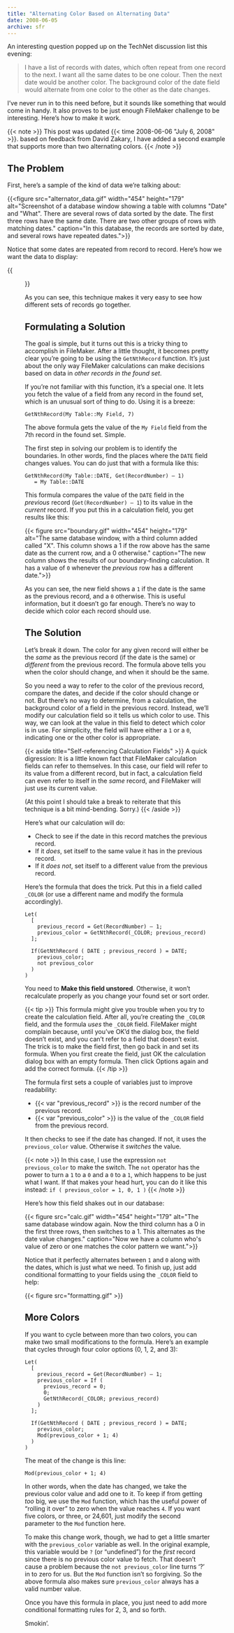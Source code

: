 ```yaml
---
title: "Alternating Color Based on Alternating Data"
date: 2008-06-05
archive: sfr
---
```


An interesting question popped up on the TechNet discussion list this evening:

>I have a list of records with dates, which often repeat from one record to the next. I want all the same dates to be one colour. Then the next date would be another color. The background color of the date field would alternate from one color to the other as the date changes.

I’ve never run in to this need before, but it sounds like something that would come in handy. It also proves to be just enough FileMaker challenge to be interesting. Here’s how to make it work.

{{< note >}}
This post was updated {{< time 2008-06-06 "July 6, 2008" >}}. based on feedback from David Zakary, I have added a second example that supports more than two alternating colors.
{{< /note >}}

## The Problem

First, here’s a sample of the kind of data we’re talking about:

{{<figure src="alternator_data.gif" 
           width="454"
           height="179"
           alt="Screenshot of a database window showing a table with columns \"Date\" and \"What\". There are several rows of data sorted by the date. The first three rows have the same date. There are two other groups of rows with matching dates."
           caption="In this database, the records are sorted by date, and several rows have repeated dates.">}}

Notice that some dates are repeated from record to record. Here’s how we want the data to display:

{{<figure src="alternator_colors.gif"
           width="454"
           height="179"
           alt="The same database window, this time with each row colored either green or yellow. The first three rows are green because they have the same date. On the fourth row, where the date has changed, the color has changed to yellow. The colors alternate every time a row has a different date from the row before."
           caption="The rows are given an alternating color background to make records with the same date look connected.">}}

As you can see, this technique makes it very easy to see how different sets of records go together.

## Formulating a Solution

The goal is simple, but it turns out this is a tricky thing to accomplish in FileMaker. After a little thought, it becomes pretty clear you’re going to be using the `GetNthRecord` function. It’s just about the only way FileMaker calculations can make decisions based on data in *other records in the found set*.

If you’re not familiar with this function, it’s a special one. It lets you fetch the value of a field from any record in the found set, which is an unusual sort of thing to do. Using it is a breeze:

```
GetNthRecord(My Table::My Field, 7)
```

The above formula gets the value of the `My Field` field from the 7th record in the found set. Simple.

The first step in solving our problem is to identify the boundaries. In other words, find the places where the `DATE` field changes values. You can do just that with a formula like this:

```
GetNthRecord(My Table::DATE, Get(RecordNumber) – 1) 
   = My Table::DATE
```

This formula compares the value of the `DATE` field in the *previous* record (`Get(RecordNumber) – 1`) to its value in the *current* record. If you put this in a calculation field, you get results like this:

{{< figure src="boundary.gif"
           width="454"
           height="179"
           alt="The same database window, with a third column added called \"X\". This column shows a 1 if the row above has the same date as the current row, and a 0 otherwise."
           caption="The new column shows the results of our boundary-finding calculation. It has a value of `0` whenever the *previous* row has a different date.">}}

As you can see, the new field shows a `1` if the date is the same as the previous record, and a `0` otherwise. This is useful information, but it doesn’t go far enough. There’s no way to decide which color each record should use.

## The Solution

Let’s break it down. The color for any given record will either be the *same* as the previous record (if the date is the same) or *different* from the previous record. The formula above tells you when the color should change, and when it should be the same.

So you need a way to refer to the color of the previous record, compare the dates, and decide if the color should change or not. But there’s no way to determine, from a calculation, the background color of a field in the previous record. Instead, we’ll modify our calculation field so it tells us which color to use. This way, we can look at the value in this field to detect which color is in use. For simplicity, the field will have either a `1` or a `0`, indicating one or the other color is appropriate.


{{< aside title="Self-referencing Calculation Fields" >}}
A quick digression: It is a little known fact that FileMaker calculation fields can refer to themselves. In this case, our field will refer to its value from a different record, but in fact, a calculation field can even refer to itself in the *same* record, and FileMaker will just use its current value. 

(At this point I should take a break to reiterate that this technique is a bit mind-bending. Sorry.)
{{< /aside >}}

Here’s what our calculation will do:

* Check to see if the date in this record matches the previous record.
* If it *does*, set itself to the same value it has in the previous record.
* If it *does not*, set itself to a different value from the previous record.

Here’s the formula that does the trick. Put this in a field called `_COLOR` (or use a different name and modify the formula accordingly).

```
Let(
  [
    previous_record = Get(RecordNumber) – 1;
    previous_color = GetNthRecord(_COLOR; previous_record)
  ];

  If(GetNthRecord ( DATE ; previous_record ) = DATE;
    previous_color;
    not previous_color
  )
)
```

You need to **Make this field unstored**. Otherwise, it won’t recalculate properly as you change your found set or sort order.

{{< tip >}}
This formula might give you trouble when you try to create the calculation field. After all, you’re creating the `_COLOR` field, and the formula *uses* the `_COLOR` field. FileMaker might complain because, until you’ve OK’d the dialog box, the field doesn’t exist, and you can’t refer to a field that doesn’t exist. The trick is to make the field first, then go back in and set its formula. When you first create the field, just OK the calculation dialog box with an empty formula. Then click Options again and add the correct formula.
{{< /tip >}}

The formula first sets a couple of variables just to improve readability:

* {{< var "previous_record" >}} is the record number of the previous record.
* {{< var "previous_color" >}} is the value of the `_COLOR` field from the previous record.

It then checks to see if the date has changed. If not, it uses the `previous_color` value. Otherwise it *switches* the value.

{{< note >}}
In this case, I use the expression `not previous_color` to make the switch. The `not` operator has the power to turn a `1` to a `0` and a `0` to a `1`, which happens to be just what I want. If that makes your head hurt, you can do it like this instead: `if ( previous_color = 1, 0, 1 )`
{{< /note >}}

Here’s how this field shakes out in our database:

{{< figure src="calc.gif"
           width="454"
           height="179"
           alt="The same database window again. Now the third column has a 0 in the first three rows, then switches to a 1. This alternates as the date value changes."
           caption="Now we have a column who's value of zero or one matches the color pattern we want.">}}

Notice that it perfectly alternates between `1` and `0` along with the dates, which is just what we need. To finish up, just add conditional formatting to your fields using the `_COLOR` field to help:

{{< figure src="formatting.gif" >}}

## More Colors

If you want to cycle between more than two colors, you can make two small modifications to the formula. Here’s an example that cycles through four color options (0, 1, 2, and 3):

```
Let(
  [
    previous_record = Get(RecordNumber) – 1;
    previous_color = If (
      previous_record = 0; 
      0; 
      GetNthRecord(_COLOR; previous_record)
    )
  ];

  If(GetNthRecord ( DATE ; previous_record ) = DATE;
    previous_color;
    Mod(previous_color + 1; 4)
  )
)
```

The meat of the change is this line:

```
Mod(previous_color + 1; 4)
```

In other words, when the date has changed, we take the previous color value and add one to it. To keep if from getting *too* big, we use the `Mod` function, which has the useful power of “rolling it over” to zero when the value reaches `4`. If you want five colors, or three, or 24,601, just modify the second parameter to the `Mod` function here.

To make this change work, though, we had to get a little smarter with the `previous_color` variable as well. In the original example, this variable would be `?` (or “undefined”) for the *first* record since there is no previous color value to fetch. That doesn’t cause a problem because the `not previous_color` line turns ‘?’ in to zero for us. But the `Mod` function isn’t so forgiving. So the above formula also makes sure `previous_color` always has a valid number value.

Once you have this formula in place, you just need to add more conditional formatting rules for 2, 3, and so forth.

Smokin’.
